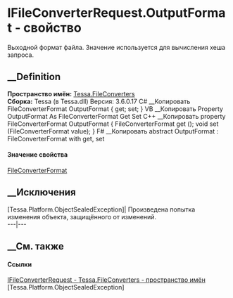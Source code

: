 # IFileConverterRequest.OutputFormat - свойство
Выходной формат файла. Значение используется для вычисления хеша запроса.
##  __Definition
 **Пространство имён:** [Tessa.FileConverters](N_Tessa_FileConverters.htm)  
 **Сборка:** Tessa (в Tessa.dll) Версия: 3.6.0.17
C# __Копировать
    FileConverterFormat OutputFormat { get; set; }
VB __Копировать
     Property OutputFormat As FileConverterFormat
    	Get
    	Set
C++ __Копировать
    property FileConverterFormat OutputFormat {
    	FileConverterFormat get ();
    	void set (FileConverterFormat value);
    }
F# __Копировать
     abstract OutputFormat : FileConverterFormat with get, set
#### Значение свойства
[FileConverterFormat](T_Tessa_FileConverters_FileConverterFormat.htm)
##  __Исключения
[Tessa.Platform.ObjectSealedException]| Произведена попытка изменения объекта,
защищённого от изменений.  
---|---  
##  __См. также
#### Ссылки
[IFileConverterRequest - ](T_Tessa_FileConverters_IFileConverterRequest.htm)
[Tessa.FileConverters - пространство имён](N_Tessa_FileConverters.htm)
[Tessa.Platform.ObjectSealedException]
